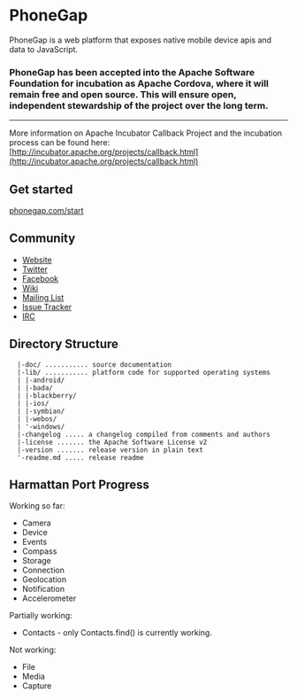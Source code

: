 PhoneGap
========

PhoneGap is a web platform that exposes native mobile device apis and data to JavaScript.

### PhoneGap has been accepted into the Apache Software Foundation for incubation as Apache Cordova, where it will remain free and open source. This will ensure open, independent stewardship of the project over the long term.

---

More information on Apache Incubator Callback Project and the incubation process can be found here:
[http://incubator.apache.org/projects/callback.html](http://incubator.apache.org/projects/callback.html)

Get started
-----------

[phonegap.com/start](http://phonegap.com/start)

Community
---------

- [Website](http://phonegap.com)
- [Twitter](http://twitter.com/phonegap)
- [Facebook](http://facebook.com/phonegap)
- [Wiki](http://wiki.phonegap.com/)
- [Mailing List](http://groups.google.com/group/phonegap)
- [Issue Tracker](https://issues.apache.org/jira/browse/CB)
- [IRC](http://webchat.freenode.net/?channels=#phonegap)

Directory Structure
-------------------

	  |-doc/ ........... source documentation
	  |-lib/ ........... platform code for supported operating systems
	  | |-android/
	  | |-bada/
	  | |-blackberry/
	  | |-ios/
	  | |-symbian/
	  | |-webos/
	  | '-windows/
	  |-changelog ..... a changelog compiled from comments and authors
	  |-license ....... the Apache Software License v2
	  |-version ....... release version in plain text
	  '-readme.md ..... release readme

Harmattan Port Progress
-----------------------

Working so far:

- Camera
- Device
- Events
- Compass
- Storage
- Connection
- Geolocation
- Notification
- Accelerometer

Partially working:

- Contacts - only Contacts.find() is currently working.

Not working:

- File
- Media
- Capture

